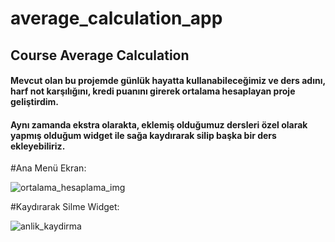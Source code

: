 # average_calculation_app
## Course Average Calculation 
#### Mevcut olan bu projemde günlük hayatta kullanabileceğimiz ve ders adını, harf not karşılığını, kredi puanını girerek ortalama hesaplayan proje geliştirdim.
#### Aynı zamanda ekstra olarakta, eklemiş olduğumuz dersleri özel olarak yapmış olduğum widget ile sağa kaydırarak silip başka bir ders ekleyebiliriz.

#Ana Menü Ekran:

![ortalama_hesaplama_img](https://github.com/sadrettingoren/average_calculation_app/assets/102412396/ea3f4863-8384-4f41-963b-d7d9aadf3455)


#Kaydırarak Silme Widget:

![anlik_kaydirma](https://github.com/sadrettingoren/average_calculation_app/assets/102412396/fbc4e1ed-a27e-4f23-b950-84fbd8867b84)


